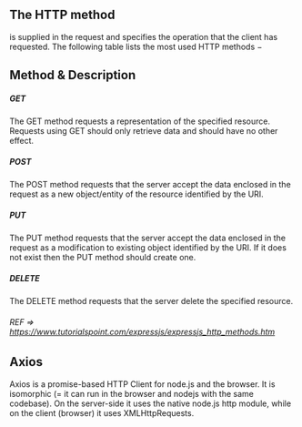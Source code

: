 ## The HTTP method 
is supplied in the request and specifies the operation that the client has requested. The following table lists the most used HTTP methods −

## Method & Description

##### GET

The GET method requests a representation of the specified resource. Requests using GET should only retrieve data and should have no other effect.
	

##### POST

The POST method requests that the server accept the data enclosed in the request as a new object/entity of the resource identified by the URI.


##### PUT

The PUT method requests that the server accept the data enclosed in the request as a modification to existing object identified by the URI. If it does not exist then the PUT method should create one.


##### DELETE

The DELETE method requests that the server delete the specified resource.


###### REF => https://www.tutorialspoint.com/expressjs/expressjs_http_methods.htm


## Axios

Axios is a promise-based HTTP Client for node.js and the browser. It is isomorphic (= it can run in the browser and nodejs with the same codebase). On the server-side it uses the native node.js http module, while on the client (browser) it uses XMLHttpRequests.
